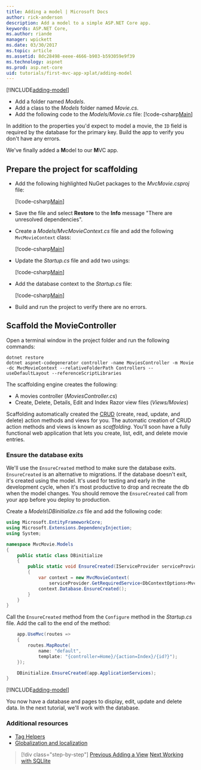 ```yaml
---
title: Adding a model | Microsoft Docs
author: rick-anderson
description: Add a model to a simple ASP.NET Core app.
keywords: ASP.NET Core,
ms.author: riande
manager: wpickett
ms.date: 03/30/2017
ms.topic: article
ms.assetid: 8dc28498-eeee-4666-b903-b593059e9f39
ms.technology: aspnet
ms.prod: asp.net-core
uid: tutorials/first-mvc-app-xplat/adding-model
---
```


[!INCLUDE[adding-model](../../includes/mvc-intro/adding-model1.md)]

* Add a folder named *Models*.
* Add a class to the *Models* folder named *Movie.cs*.
* Add the following code to the *Models/Movie.cs* file:
   [!code-csharp[Main](../../tutorials/first-mvc-app/start-mvc/sample/MvcMovie/Models/MovieNoEF.cs?name=snippet_1&highlight=7)]

In addition to the properties you'd expect to model a movie, the `ID` field is required by the database for the primary key. Build the app to verify you don't have any errors.

We've finally added a **M**odel to our **M**VC app.

## Prepare the project for scaffolding

- Add the following highlighted NuGet packages to the *MvcMovie.csproj* file:
             
   [!code-csharp[Main](start-mvc/sample/MvcMovie/MvcMovie.csproj?highlight=5,15-)]

- Save the file and select **Restore** to the **Info** message "There are unresolved dependencies".
- Create a *Models/MvcMovieContext.cs* file and add the following `MvcMovieContext` class:

   [!code-csharp[Main](start-mvc/sample/MvcMovie/Models/MvcMovieContext.cs)]
   
- Update the *Startup.cs* file and add two usings:

   [!code-csharp[Main](start-mvc/sample/MvcMovie/Startup.cs?name=snippet1&highlight=1,2)]

- Add the database context to the *Startup.cs* file:

   [!code-csharp[Main](start-mvc/sample/MvcMovie/Startup.cs?name=snippet2&highlight=6-7)]

- Build and run the project to verify there are no errors.

## Scaffold the MovieController

Open a terminal window in the project folder and run the following commands:

```none
dotnet restore
dotnet aspnet-codegenerator controller -name MoviesController -m Movie -dc MvcMovieContext --relativeFolderPath Controllers --useDefaultLayout --referenceScriptLibraries 
```

The scaffolding engine creates the following:

* A movies controller (*MoviesController.cs*)
* Create, Delete, Details, Edit and Index Razor view files (*Views/Movies*)

Scaffolding automatically created the [CRUD](https://en.wikipedia.org/wiki/Create,_read,_update_and_delete) (create, read, update, and delete) action methods and views for you. The automatic creation of CRUD action methods and views is known as *scaffolding*. You'll soon have a fully functional web application that lets you create, list, edit, and delete movie entries.

### Ensure the database exits

We'll use the `EnsureCreated` method to make sure the database exits. `EnsureCreated` is an alternative to migrations. If the database doesn't exit, it's created using the model. It's used for testing and early in the development cycle, when it's most productive to drop and recreate the db when the model changes. You should remove the `EnsureCreated` call from your app before you deploy to production.

Create a *Models\DBinitialize.cs* file and add the following code:

<!-- todo - replace this with code import -->

```c#
using Microsoft.EntityFrameworkCore;
using Microsoft.Extensions.DependencyInjection;
using System;

namespace MvcMovie.Models
{
    public static class DBinitialize
    {
        public static void EnsureCreated(IServiceProvider serviceProvider)
        {
            var context = new MvcMovieContext(
                serviceProvider.GetRequiredService<DbContextOptions<MvcMovieContext>>());
            context.Database.EnsureCreated();
        }
    }
}
```

Call the `EnsureCreated` method from the `Configure` method in the *Startup.cs* file. Add the call to the end of the method:

<!-- todo - replace this with code import -->

```c#
    app.UseMvc(routes =>
    {
        routes.MapRoute(
            name: "default",
            template: "{controller=Home}/{action=Index}/{id?}");
    });

    DBinitialize.EnsureCreated(app.ApplicationServices);
}
```

[!INCLUDE[adding-model](../../includes/mvc-intro/adding-model3.md)]

You now have a database and pages to display, edit, update and delete data. In the next tutorial, we'll work with the database.

### Additional resources

* [Tag Helpers](xref:mvc/views/tag-helpers/intro)
* [Globalization and localization](xref:fundamentals/localization)

>[!div class="step-by-step"]
[Previous Adding a View](adding-view.md)
[Next Working with SQLlite](working-with-sql.md)

